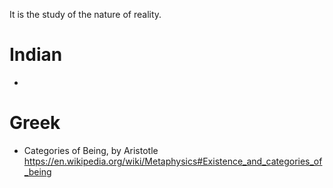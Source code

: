 It is the study of the nature of reality.

# Indian
- 

# Greek

- Categories of Being, by Aristotle https://en.wikipedia.org/wiki/Metaphysics#Existence_and_categories_of_being
